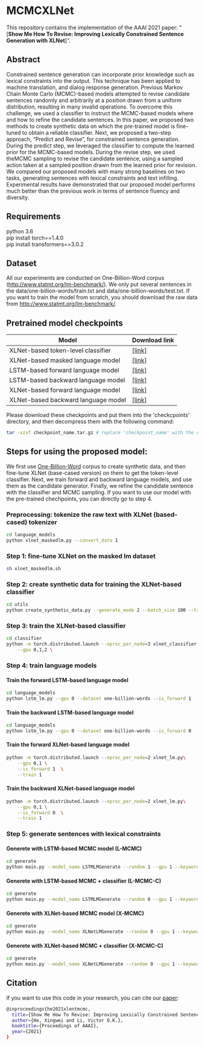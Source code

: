 # MCMCXLNet
This repository contains the implementation of the AAAI 2021 paper: "[**Show Me How To Revise: Improving Lexically Constrained Sentence Generation with XLNet**]".
##  Abstract
Constrained sentence generation can incorporate prior knowledge such as lexical constraints into the output. This technique has been applied to machine translation, and dialog response generation. Previous Markov Chain Monte Carlo (MCMC)-based models attempted to revise candidate sentences randomly and arbitrarily at a position drawn from a uniform distribution, resulting in many invalid operations. To overcome this challenge, we used a classifier to instruct the MCMC-based models where and how to refine the candidate sentences. In this paper, we proposed two methods to create synthetic data on which the pre-trained model is fine-tuned to obtain a reliable classifier. Next, we proposed a two-step approach, “Predict and Revise”, for constrained sentence generation. During the predict step, we leveraged the classifier to compute the learned prior for the MCMC-based models. During the revise step, we used theMCMC sampling to revise the candidate sentence, using a sampled action taken at a sampled position drawn from the learned prior for revision. We compared our proposed models with many strong baselines on two tasks, generating sentences with lexical constraints and text infilling. Experimental results have demonstrated that our proposed model performs much better than the previous work in terms of sentence fluency and diversity.
## Requirements
python 3.6  
pip install torch==1.4.0  
pip install transformers==3.0.2 
## Dataset
All our experiments are conducted on One-Billion-Word corpus (http://www.statmt.org/lm-benchmark/). We only put several sentences in the data/one-billion-words/train.txt and data/one-billion-words/test.txt. If you want to train the model from scratch, you should download the raw data from http://www.statmt.org/lm-benchmark/.

## Pretrained model checkpoints 
| Model           |  Download link
|----------------------|--------|
| XLNet-based token-level classifier| [\[link\]](https://drive.google.com/file/d/1wyNfE_Q7-vn9s2PCWCkN_m7RscAPQrnX/view?usp=sharing)  | 
| XLNet-based masked language model| [\[link\]](https://drive.google.com/file/d/11C6JabUpg2TQ9bCEXdnoOGUAMdUBaxgn/view?usp=sharing)  | 
| LSTM-based forward language model| [\[link\]](https://drive.google.com/file/d/1E2iye0yWxTmZwFw30h8Z7XR0A-6GaeYK/view?usp=sharing)  | 
| LSTM-based backward language model| [\[link\]](https://drive.google.com/file/d/1UPyWL9SveXBUldNITcS80UiXbfyADzkc/view?usp=sharing)  | 
| XLNet-based forward language model| [\[link\]](https://drive.google.com/file/d/1X2am3IOwfVJj2hgouRuU-igkN2ZqYbtx/view?usp=sharing)  | 
| XLNet-based backward language model| [\[link\]](https://drive.google.com/file/d/1Q6ZOl8g-p6Cne_w9hSgk1322fQmyhPi5/view?usp=sharing)  | 

Please download these checkpoints and put them into the 'checkcpoints' directory, and then decompress them with the following command:
```bash
tar -xzvf checkpoint_name.tar.gz # replace 'checkpoint_name' with the corresponding checkpoint name.
```


## Steps for using the proposed model:
We first use [One-Billion-Word](http://www.statmt.org/lm-benchmark/) corpus to create synthetic data, and then fine-tune XLNet (base-cased version) on them to get the token-level classifier. 
Next, we train forward and backward language models, and use them as the candidate generator. Finally, we refine the candidate sentence with the classifier and MCMC sampling.   If you want to use our model with the pre-trained chechpoints, you can directly go to step 4.

### Preprocessing: tokenize the raw text with XLNet (based-cased) tokenizer
```bash
cd language_models   
python xlnet_maskedlm.py --convert_data 1
```
### Step 1: fine-tune XLNet on the masked lm dataset
```bash
sh xlnet_maskedlm.sh
```

### Step 2: create synthetic data for training the XLNet-based classifier
```bash
cd utils  
python create_synthetic_data.py --generate_mode 2 --batch_size 100 --train_dataset_size 1000000 --test_dataset_size 100000
```


### Step 3: train the XLNet-based classifier
```bash
cd classifier  
python -m torch.distributed.launch --nproc_per_node=3 xlnet_classifier.py\
    --gpu 0,1,2 \
```
### Step 4: train language models

#### Train the forward LSTM-based language model
```bash
cd language_models
python lstm_lm.py --gpu 0 --dataset one-billion-words --is_forward 1
```
#### Train the backward LSTM-based language model
```bash
cd language_models
python lstm_lm.py --gpu 0 --dataset one-billion-words --is_forward 0
```

#### Train the forward XLNet-based language model
```bash
python -m torch.distributed.launch --nproc_per_node=2 xlnet_lm.py\
    --gpu 0,1 \
    --is_forward 1  \
    --train 1
```
#### Train the backward XLNet-based language model
```bash
python -m torch.distributed.launch --nproc_per_node=2 xlnet_lm.py\
    --gpu 0,1 \
    --is_forward 0  \
    --train 1
```
### Step 5: generate sentences with lexical constraints

#### Generete with LSTM-based MCMC model (L-MCMC)
```bash
cd generate  
python main.py --model_name LSTMLMGenerate --random 1 --gpu 1 --keywords 4 -sn 200
```

#### Generete with LSTM-based MCMC + classifier (L-MCMC-C)
```bash
cd generate  
python main.py --model_name LSTMLMGenerate --random 0 --gpu 1 --keywords 4 -sn 200
```

#### Generete with XLNet-based MCMC model (X-MCMC)
```bash
cd generate  
python main.py --model_name XLNetLMGenerate --random 0 --gpu 1 --keywords 4 -sn 200
```
#### Generete with XLNet-based MCMC + classifier (X-MCMC-C)
```bash
cd generate  
python main.py --model_name XLNetLMGenerate --random 0 --gpu 1 --keywords 4 -sn 200
```
## Citation
If you want to use this code in your research, you can cite our [paper](link):
```bash
@inproceedings{he2021xlentmcmc,
  title={Show Me How To Revise: Improving Lexically Constrained Sentence Generation with XLNet},
  author={He, Xingwei and Li, Victor O.K.},
  booktitle={Proceedings of AAAI},
  year={2021}
}
```

